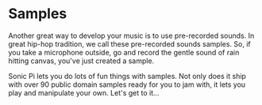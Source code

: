 # Samples

Another great way to develop your music is to use pre-recorded
sounds. In great hip-hop tradition, we call these pre-recorded sounds
samples. So, if you take a microphone outside, go and record the gentle
sound of rain hitting canvas, you've just created a sample.

Sonic Pi lets you do lots of fun things with samples. Not only does it
ship with over 90 public domain samples ready for you to jam with, it
lets you play and manipulate your own. Let's get to it...

